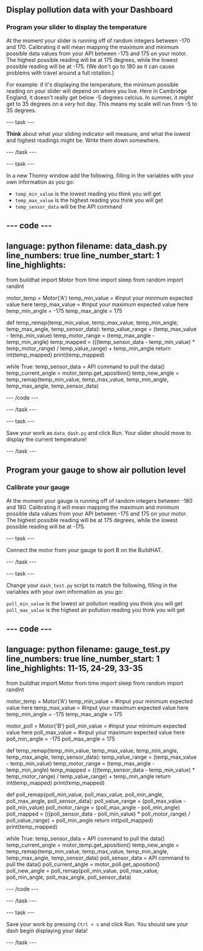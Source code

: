 ## Display pollution data with your Dashboard

### Program your slider to display the temperature

At the moment your slider is running off of random integers between -170 and 170. Calibrating it will mean mapping the maximum and minimum possible data values from your API between -175 and 175 on your motor. The highest possible reading will be at 175 degrees, while the lowest possible reading will be at -175. (We don't go to 180 as it can cause problems with travel around a full rotation.)

For example: if it's displaying the temperature, the minimum possible reading on your slider will depend on where you live. Here in Cambridge England, it doesn't really get below -5 degrees celcius. In summer, it *might* get to 35 degrees on a *very* hot day. This means my scale will run from -5 to 35 degrees.

--- task ---

**Think** about what your sliding indicator will measure, and what the lowest and highest readings might be. Write them down somewhere.

--- /task ---

--- task ---

In a new Thonny window add the following, filling in the variables with your own information as you go:

+ `temp_min_value` is the lowest reading you think you will get
+ `temp_max_value` is the highest reading you think you will get
+ `temp_sensor_data` will be the API command


--- code ---
---
language: python
filename: data_dash.py
line_numbers: true
line_number_start: 1
line_highlights: 
---
from buildhat import Motor
from time import sleep
from random import randint

motor_temp = Motor('A')
temp_min_value = #input your minimum expected value here
temp_max_value = #input your maximum expected value here
temp_min_angle = -175
temp_max_angle = 175
 
def temp_remap(temp_min_value, temp_max_value, temp_min_angle, temp_max_angle, temp_sensor_data):
    temp_value_range = (temp_max_value - temp_min_value)
    temp_motor_range = (temp_max_angle - temp_min_angle)
    temp_mapped = (((temp_sensor_data - temp_min_value) * temp_motor_range) / temp_value_range) + temp_min_angle
    return int(temp_mapped)
    print(temp_mapped)

while True:
    temp_sensor_data  =  API command to pull the data()
    temp_current_angle = motor_temp.get_aposition()
    temp_new_angle = temp_remap(temp_min_value, temp_max_value, temp_min_angle, temp_max_angle, temp_sensor_data)

--- /code ---

--- /task ---

--- task ---

Save your work as `data_dash.py` and click Run. Your slider should move to display the current temperature! 

--- /task ---

## Program your gauge to show air pollution level

### Calibrate your gauge

At the moment your gauge is running off of random integers between -180 and 180. Calibrating it will mean mapping the maximum and minimum possible data values from your API between -175 and 175 on your motor. The highest possible reading will be at 175 degrees, while the lowest possible reading will be at -175.

--- task ---

Connect the motor from your gauge to port B on the BuildHAT.

--- /task ---

--- task ---

Change your `dash_test.py` script to match the following, filling in the variables with your own information as you go:

`poll_min_value` is the lowest air pollution reading you think you will get
`poll_max_value` is the highest air pollution reading you think you will get

--- code ---
---
language: python
filename: gauge_test.py
line_numbers: true
line_number_start: 1 
line_highlights: 11-15, 24-29, 33-35
---
from buildhat import Motor
from time import sleep
from random import randint

motor_temp = Motor('A')
temp_min_value = #input your minimum expected value here
temp_max_value = #input your maximum expected value here
temp_min_angle = -175
temp_max_angle = 175

motor_poll = Motor('B')
poll_min_value = #input your minimum expected value here
poll_max_value = #input your maximum expected value here
poll_min_angle = -175
poll_max_angle = 175

def temp_remap(temp_min_value, temp_max_value, temp_min_angle, temp_max_angle, temp_sensor_data):
    temp_value_range = (temp_max_value - temp_min_value)
    temp_motor_range = (temp_max_angle - temp_min_angle)
    temp_mapped = (((temp_sensor_data - temp_min_value) * temp_motor_range) / temp_value_range) + temp_min_angle
    return int(temp_mapped)
    print(temp_mapped)

def poll_remap(poll_min_value, poll_max_value, poll_min_angle, poll_max_angle, poll_sensor_data):
    poll_value_range = (poll_max_value - poll_min_value)
    poll_motor_range = (poll_max_angle - poll_min_angle)
    poll_mapped = (((poll_sensor_data - poll_min_value) * poll_motor_range) / poll_value_range) + poll_min_angle
    return int(poll_mapped)
    print(temp_mapped)

while True:
    temp_sensor_data  =  API command to pull the data()
    temp_current_angle = motor_temp.get_aposition()
    temp_new_angle = temp_remap(temp_min_value, temp_max_value, temp_min_angle, temp_max_angle, temp_sensor_data)
    poll_sensor_data  =  API command to pull the data()
    poll_current_angle = motor_poll.get_aposition()
    poll_new_angle = poll_remap(poll_min_value, poll_max_value, poll_min_angle, poll_max_angle, poll_sensor_data)

--- /code ---

--- /task ---

--- task ---

Save your work by pressing `Ctrl + s` and click Run. You should see your dash begin displaying your data!

--- /task ---
